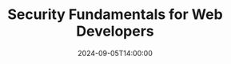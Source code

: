 ---
type: lecture
date: "2024-09-05T14:00:00"
title: Security Fundamentals for Web Developers
readings:
  - link: /readings/chapter-1-http/security-fundamentals/
    name: Fundamental Security Principles for Web Applications
  - link: /readings/chapter-1-http/threat-modeling/
    name: Threat Modeling for Web Applications
---